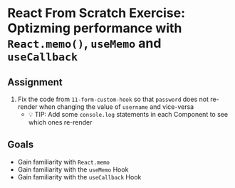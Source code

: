 # React From Scratch Exercise: Optizming performance with `React.memo()`, `useMemo` and `useCallback`

## Assignment

1. Fix the code from `11-form-custom-hook` so that `password` does not re-render when changing the value of `username` and vice-versa
    - 💡 TIP: Add some `console.log` statements in each Component to see which ones re-render

## Goals

- Gain familiarity with `React.memo`
- Gain familiarity with the `useMemo` Hook
- Gain familiarity with the `useCallback` Hook